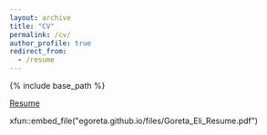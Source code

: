 ```yaml
---
layout: archive
title: "CV"
permalink: /cv/
author_profile: true
redirect_from:
  - /resume
---
```


{% include base_path %}

[Resume](http://egoreta.github.io/files/Goreta_Eli_Resume.pdf)

xfun::embed_file("egoreta.github.io/files/Goreta_Eli_Resume.pdf")
